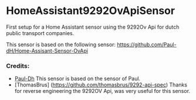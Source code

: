 # HomeAssistant9292OvApiSensor

First setup for a Home Assistant sensor using the 9292Ov Api for dutch public transport companies.

This sensor is based on the following sensor: https://github.com/Paul-dH/Home-Assisant-Sensor-OvApi

### Credits:
- [Paul-Dh](https://github.com/Paul-dH) This sensor is based on the sensor of Paul.
- [ThomasBrus] (https://github.com/thomasbrus/9292-api-spec) Thanks for reverse engineering the 9292OV Api, was very useful for this sensor.
